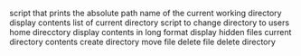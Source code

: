 script that prints the absolute path name of the current working directory
display contents list of current directory
script to change directory to users home direcctory
display contents in long format
display hidden files
current directory contents
create directory
move file
delete file
delete directory

